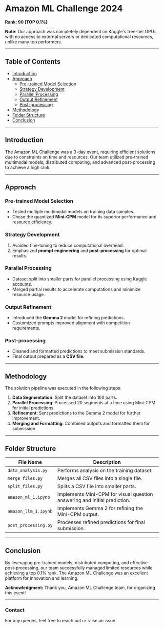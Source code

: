 # Amazon ML Challenge 2024  
**Rank: 90 (TOP 0.1%)**  

**Note:** Our approach was completely dependent on Kaggle's free-tier GPUs, with no access to external servers or dedicated computational resources, unlike many top performers.  

---

## **Table of Contents**  
- [Introduction](#introduction)  
- [Approach](#approach)  
  - [Pre-trained Model Selection](#pre-trained-model-selection)  
  - [Strategy Development](#strategy-development)  
  - [Parallel Processing](#parallel-processing)  
  - [Output Refinement](#output-refinement)  
  - [Post-processing](#post-processing)  
- [Methodology](#methodology)  
- [Folder Structure](#folder-structure)  
- [Conclusion](#conclusion)  

---

## **Introduction**  
The Amazon ML Challenge was a 3-day event, requiring efficient solutions due to constraints on time and resources. Our team utilized pre-trained multimodal models, distributed computing, and advanced post-processing to achieve a high rank.  

---

## **Approach**  

### **Pre-trained Model Selection**  
- Tested multiple multimodal models on training data samples.  
- Chose the quantized **Mini-CPM** model for its superior performance and resource efficiency.  

### **Strategy Development**  
1. Avoided fine-tuning to reduce computational overhead.  
2. Emphasized **prompt engineering** and **post-processing** for optimal results.  

### **Parallel Processing**  
- Dataset split into smaller parts for parallel processing using Kaggle accounts.  
- Merged partial results to accelerate computations and minimize resource usage.  

### **Output Refinement**  
- Introduced the **Gemma 2** model for refining predictions.  
- Customized prompts improved alignment with competition requirements.  

### **Post-processing**  
- Cleaned and formatted predictions to meet submission standards.  
- Final output prepared as a **CSV file**.  

---

## **Methodology**  

The solution pipeline was executed in the following steps:  
1. **Data Segmentation**: Split the dataset into 100 parts.  
2. **Parallel Processing**: Processed 20 segments at a time using Mini-CPM for initial predictions.  
3. **Refinement**: Sent predictions to the Gemma 2 model for further improvement.  
4. **Merging and Formatting**: Combined outputs and formatted them for submission.  

---

## **Folder Structure**  

| **File Name**            | **Description**                                                                 |
|---------------------------|---------------------------------------------------------------------------------|
| `data_analysis.py`        | Performs analysis on the training dataset.                                      |
| `merge_files.py`          | Merges all CSV files into a single file.                                        |
| `split_files.py`          | Splits a CSV file into smaller parts.                                           |
| `amazon_ml_1.ipynb`       | Implements Mini-CPM for visual question answering and initial prediction.       |
| `amazon_llm_1.ipynb`      | Implements Gemma 2 for refining the Mini-CPM output.                           |
| `post_processing.py`      | Processes refined predictions for final submission.                             |  

---

## **Conclusion**  

By leveraging pre-trained models, distributed computing, and effective post-processing, our team successfully managed limited resources while achieving a top 0.1% rank. The Amazon ML Challenge was an excellent platform for innovation and learning.  

**Acknowledgment:** Thank you, Amazon ML Challenge team, for organizing this event!  

---

### **Contact**  
For any queries, feel free to reach out or raise an issue.  
